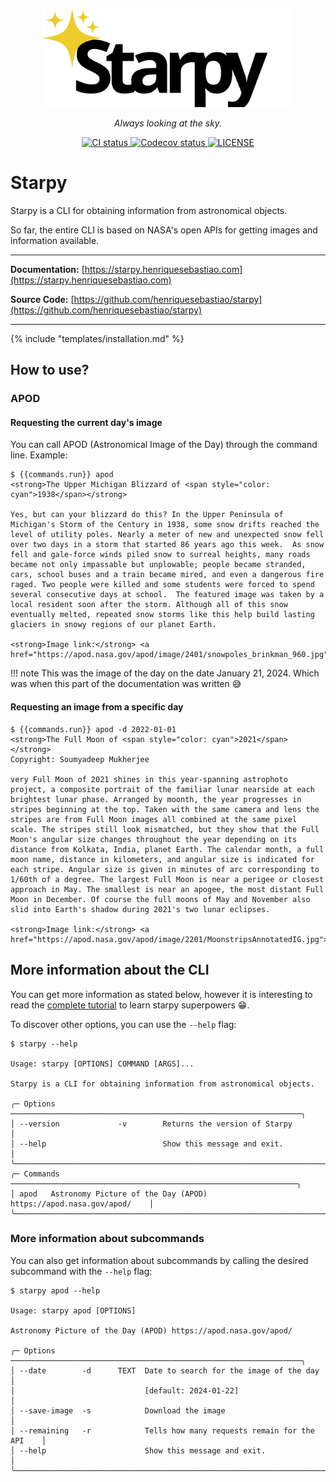<p align="center">
    <img src="assets/skyport-slogan-black.svg" alt="Preview" width="400"/>
</p>

<p align="center"><i>Always looking at the sky.</i></p>

<p align="center">
    <a href="https://github.com/henriquesebastiao/starpy/actions/workflows/ci.yml">
        <img src="https://github.com/henriquesebastiao/starpy/actions/workflows/ci.yml/badge.svg" alt="CI status"/>
    </a>
    <a href="https://codecov.io/gh/henriquesebastiao/starpy" > 
        <img src="https://codecov.io/gh/henriquesebastiao/starpy/graph/badge.svg?token=EG2ZrqIKiH" alt="Codecov status"/> 
    </a>
    <a href="https://github.com/henriquesebastiao/starpy/blob/main/LICENSE">
        <img alt="LICENSE" src="https://img.shields.io/badge/license-BEER_WARE-red"/>
    </a>
</p>

# Starpy

Starpy is a CLI for obtaining information from astronomical objects.

So far, the entire CLI is based on NASA's open APIs for getting images and information available.

---

**Documentation:** [https://starpy.henriquesebastiao.com](https://starpy.henriquesebastiao.com)

**Source Code:** [https://github.com/henriquesebastiao/starpy](https://github.com/henriquesebastiao/starpy)

---

{% include "templates/installation.md" %}

## How to use?

### APOD

#### Requesting the current day's image

You can call APOD (Astronomical Image of the Day) through the command line. Example:

<div class="termy">

```console
$ {{commands.run}} apod
<strong>The Upper Michigan Blizzard of <span style="color: cyan">1938</span></strong>

Yes, but can your blizzard do this? In the Upper Peninsula of Michigan's Storm of the Century in 1938, some snow drifts reached the level of utility poles. Nearly a meter of new and unexpected snow fell over two days in a storm that started 86 years ago this week.  As snow fell and gale-force winds piled snow to surreal heights, many roads became not only impassable but unplowable; people became stranded, cars, school buses and a train became mired, and even a dangerous fire raged. Two people were killed and some students were forced to spend several consecutive days at school.  The featured image was taken by a local resident soon after the storm. Although all of this snow eventually melted, repeated snow storms like this help build lasting glaciers in snowy regions of our planet Earth.

<strong>Image link:</strong> <a href="https://apod.nasa.gov/apod/image/2401/snowpoles_brinkman_960.jpg">https://apod.nasa.gov/apod/image/2401/snowpoles_brinkman_960.jpg</a>
```

</div>

!!! note
    This was the image of the day on the date January 21, 2024. Which was when this part of the documentation was written 😅

#### Requesting an image from a specific day

<div class="termy">

```console
$ {{commands.run}} apod -d 2022-01-01
<strong>The Full Moon of <span style="color: cyan">2021</span></strong>
Copyright: Soumyadeep Mukherjee

very Full Moon of 2021 shines in this year-spanning astrophoto project, a composite portrait of the familiar lunar nearside at each brightest lunar phase. Arranged by moonth, the year progresses in stripes beginning at the top. Taken with the same camera and lens the stripes are from Full Moon images all combined at the same pixel scale. The stripes still look mismatched, but they show that the Full Moon's angular size changes throughout the year depending on its distance from Kolkata, India, planet Earth. The calendar month, a full moon name, distance in kilometers, and angular size is indicated for each stripe. Angular size is given in minutes of arc corresponding to 1/60th of a degree. The largest Full Moon is near a perigee or closest approach in May. The smallest is near an apogee, the most distant Full Moon in December. Of course the full moons of May and November also slid into Earth's shadow during 2021's two lunar eclipses.

<strong>Image link:</strong> <a href="https://apod.nasa.gov/apod/image/2201/MoonstripsAnnotatedIG.jpg">https://apod.nasa.gov/apod/image/2201/MoonstripsAnnotatedIG.jpg</a>
```

</div>

## More information about the CLI

You can get more information as stated below, however it is interesting to read the [complete tutorial](tutorial/index.md) to learn starpy superpowers :grin:.

To discover other options, you can use the `--help` flag:

```{ .txt .no-copy }
$ starpy --help

Usage: starpy [OPTIONS] COMMAND [ARGS]...                                   
                                                                             
Starpy is a CLI for obtaining information from astronomical objects.        
                                                                             
╭─ Options ─────────────────────────────────────────────────────────────────╮
│ --version             -v        Returns the version of Starpy             │
│ --help                          Show this message and exit.               │
╰───────────────────────────────────────────────────────────────────────────╯
╭─ Commands ────────────────────────────────────────────────────────────────╮
│ apod   Astronomy Picture of the Day (APOD) https://apod.nasa.gov/apod/    │
╰───────────────────────────────────────────────────────────────────────────╯
```

### More information about subcommands

You can also get information about subcommands by calling the desired subcommand with the `--help` flag:

```{ .txt .no-copy }
$ starpy apod --help

Usage: starpy apod [OPTIONS]                                                
                                                                             
Astronomy Picture of the Day (APOD) https://apod.nasa.gov/apod/             
                                                                             
╭─ Options ─────────────────────────────────────────────────────────────────╮
│ --date        -d      TEXT  Date to search for the image of the day       │
│                             [default: 2024-01-22]                         │
│ --save-image  -s            Download the image                            │
│ --remaining   -r            Tells how many requests remain for the API    │
│ --help                      Show this message and exit.                   │
╰───────────────────────────────────────────────────────────────────────────╯
```